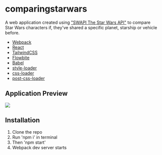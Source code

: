 # comparingstarwars

A web application created using ["SWAPI The Star Wars API"](https://swapi.dev/) to compare Star Wars characters if, they've shared a specific planet, starship or vehicle before.

- [Webpack](https://webpack.js.org/)
- [React](https://reactjs.org/)
- [TailwindCSS](https://tailwindcss.com/)
- [Flowbite](https://flowbite.com/)
- [Babel](https://www.npmjs.com/package/babel-loader)
- [style-loader](https://webpack-3.cdn.bcebos.com/loaders/style-loader/)
- [css-loader](https://webpack.js.org/loaders/css-loader/)
- [post-css-loader](https://webpack.js.org/loaders/postcss-loader/)

## Application Preview

<img src="./src/components/images/readmescreenshot.png"/>

## Installation

1. Clone the repo
2. Run 'npm i' in terminal
3. Then 'npm start'
4. Webpack dev server starts
